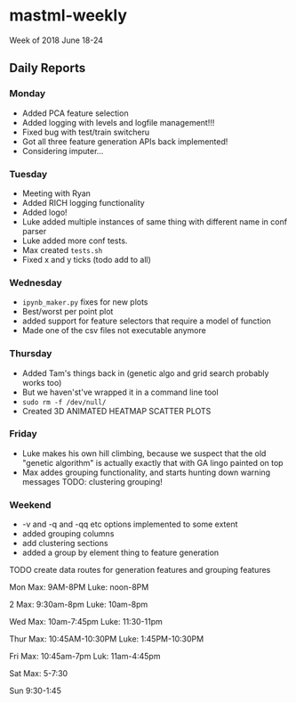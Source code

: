 # mastml-weekly

Week of 2018 June 18-24

## Daily Reports

### Monday

+ Added PCA feature selection
+ Added logging with levels and logfile management!!!
+ Fixed bug with test/train switcheru
+ Got all three feature generation APIs back implemented!
+ Considering imputer...



### Tuesday

+ Meeting with Ryan
+ Added RICH logging functionality
+ Added logo!
+ Luke added multiple instances of same thing with different name in conf parser
+ Luke added more conf tests.
+ Max created `tests.sh`
+ Fixed x and y ticks (todo add to all)

### Wednesday

+ `ipynb_maker.py` fixes for new plots
+ Best/worst per point plot
+ added support for feature selectors that require a model of function
+ Made one of the csv files not executable anymore

### Thursday

+ Added Tam's things back in (genetic algo and grid search probably works too)
+ But we haven'st've wrapped it in a command line tool
+ `sudo rm -f /dev/null/`
+ Created 3D ANIMATED HEATMAP SCATTER PLOTS

### Friday

+ Luke makes his own hill climbing, because we suspect that the old "genetic algorithm" is actually exactly that with GA lingo painted on top
+ Max addes grouping functionality, and starts hunting down warning messages
TODO: clustering grouping!

### Weekend
+ -v and -q and -qq etc options implemented to some extent
+ added grouping columns
+ add clustering sections
+ added a group by element thing to feature generation

TODO create data routes for generation features and grouping features

Mon
Max: 9AM-8PM
Luke: noon-8PM

2
Max: 9:30am-8pm
Luke: 10am-8pm

Wed
Max: 10am-7:45pm
Luke: 11:30-11pm

Thur
Max: 10:45AM-10:30PM
Luke: 1:45PM-10:30PM

Fri
Max: 10:45am-7pm
Luk: 11am-4:45pm

Sat
Max: 5-7:30

Sun
9:30-1:45


